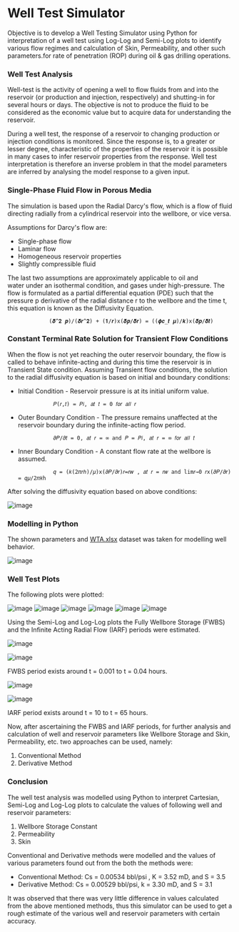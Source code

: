 # Well Test Simulator

Objective is to develop a Well Testing Simulator using Python for interpretation of a well test using Log-Log and Semi-Log plots to identify various flow regimes and calculation of Skin, Permeability, and other such parameters.for rate of penetration (ROP) during oil & gas drilling operations.

### Well Test Analysis

Well-test is the activity of opening a well to flow fluids from and into the reservoir (or production and injection, respectively) and shutting-in for several hours or days. The objective is not to produce the fluid to be considered as the economic value but to acquire data for understanding the reservoir.

During a well test, the response of a reservoir to changing production or injection conditions is monitored. Since the response is, to a greater or lesser degree, characteristic of the properties of the reservoir it is possible in many cases to infer reservoir properties from the response. Well test interpretation is therefore an inverse problem in that the model parameters are inferred by analysing the model response to a given input.

### Single-Phase Fluid Flow in Porous Media 

The simulation is based upon the Radial Darcy's flow, which is a flow of fluid directing radially from a cylindrical reservoir into the wellbore, or vice versa.

Assumptions for Darcy's flow are: 
  * Single-phase flow
  * Laminar flow
  * Homogeneous reservoir properties
  * Slightly compressible fluid

The last two assumptions are approximately applicable to oil and water under an isothermal condition, and gases under high-pressure. The flow is formulated as a partial differential equation (PDE) such that the pressure p derivative of the radial distance r to the wellbore and the time t, this equation is known as the Diffusivity Equation.

                 (𝜹^𝟐 𝒑)/(𝜹𝒓^𝟐) + (𝟏/𝒓)x(𝜹𝒑/𝜹𝒓) = ((𝝓𝒄_𝒕 𝝁)/𝒌)x(𝜹𝒑/𝜹𝒕)

### Constant Terminal Rate Solution for Transient Flow Conditions

When the flow is not yet reaching the outer reservoir boundary, the flow is called to behave infinite-acting and during this time the reservoir is in Transient State condition. Assuming Transient flow conditions, the solution to the radial diffusivity equation is based on initial and boundary conditions: 
* Initial Condition - Reservoir pressure is at its initial uniform value. 
                 
                 𝑃(𝑟,𝑡) = 𝑃𝑖, 𝑎𝑡 𝑡 = 0 𝑓𝑜𝑟 𝑎𝑙𝑙 𝑟
* Outer Boundary Condition - The pressure remains unaffected at the reservoir boundary during the infinite-acting flow period. 
                 
                 𝜕𝑃/𝜕𝑡 = 0, 𝑎𝑡 𝑟 = ∞ and 𝑃 = 𝑃𝑖, 𝑎𝑡 𝑟 = ∞ 𝑓𝑜𝑟 𝑎𝑙𝑙 𝑡
* Inner Boundary Condition - A constant flow rate at the wellbore is assumed.
                 
                 𝑞 = (𝑘(2𝜋𝑟ℎ)/𝜇)x(𝜕𝑃/𝜕𝑟)𝑟=𝑟𝑤 , 𝑎𝑡 𝑟 = 𝑟𝑤 and lim𝑟→0 𝑟x(𝜕𝑃/𝜕𝑟) = 𝑞𝜇/2𝜋𝑘h

After solving the diffusivity equation based on above conditions:

![image](https://user-images.githubusercontent.com/87279526/235210374-3456e75d-a98c-4164-8655-b97cbd3930cd.png)

### Modelling in Python

The shown parameters and [WTA.xlsx](https://github.com/PreetKothari/Petroleum_Data_Science_Projects/blob/main/Well%20Testing%20Simulator/WTA.xlsx) dataset was taken for modelling well behavior. 

![image](https://user-images.githubusercontent.com/87279526/235211045-1901442c-d213-42df-8175-55797f6d846d.png)

### Well Test Plots

The following plots were plotted:

![image](https://user-images.githubusercontent.com/87279526/235212561-0252dac5-233d-494b-98d5-d7c4d328ed13.png)
![image](https://user-images.githubusercontent.com/87279526/235212581-7992bb35-2971-429e-b5db-8f9e721c3682.png)
![image](https://user-images.githubusercontent.com/87279526/235212595-60814be3-0054-473b-a656-380f3922d600.png)
![image](https://user-images.githubusercontent.com/87279526/235212612-6ffb76b4-67c3-4911-9b53-59ab2d0cb7ae.png)
![image](https://user-images.githubusercontent.com/87279526/235212631-137c1d26-3a80-4d95-a99e-94ed4da86795.png)
![image](https://user-images.githubusercontent.com/87279526/235212653-46706038-b091-465c-aa4f-6a9b89664f3c.png)


Using the Semi-Log and Log-Log plots the Fully Wellbore Storage (FWBS) and the Infinite Acting Radial Flow (IARF) periods were estimated.

![image](https://user-images.githubusercontent.com/87279526/235213272-1fc3f511-aaf3-4774-b2e4-3b61480827e9.png)

![image](https://user-images.githubusercontent.com/87279526/235213209-85a4b5d7-7efe-40b7-a0cf-dabdf6ae4843.png)

FWBS period exists around t = 0.001 to t = 0.04 hours.

![image](https://user-images.githubusercontent.com/87279526/235213301-784a9761-5f7b-461c-b482-e8b87b2852ee.png)

![image](https://user-images.githubusercontent.com/87279526/235213324-8e0f16ab-4f27-440a-8d20-a6d984cc8e6c.png)

IARF period exists around t = 10 to t = 65 hours.

Now, after ascertaining the FWBS and IARF periods, for further analysis and calculation of well and reservoir parameters like Wellbore Storage and Skin, Permeability, etc. two approaches can be used, namely:

1. Conventional Method
2. Derivative Method

### Conclusion

The well test analysis was modelled using Python to interpret Cartesian, Semi-Log and Log-Log plots to calculate the values of following well and reservoir parameters:

1. Wellbore Storage Constant
2. Permeability
3. Skin

Conventional and Derivative methods were modelled and the values of various parameters found out from the both the methods were:

* Conventional Method:  Cs = 0.00534 bbl/psi , K = 3.52 mD, and S = 3.5
* Derivative Method: Cs = 0.00529 bbl/psi, k = 3.30 mD, and S = 3.1

It was observed that there was very little difference in values calculated from the above mentioned methods, thus this simulator can be used to get a rough estimate of the various well and reservoir parameters with certain accuracy.

